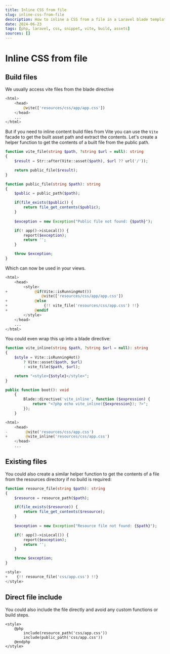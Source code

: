 ```yaml
---
title: Inline CSS from file
slug: inline-css-from-file
description: How to inline a CSS from a file in a Laravel blade template.
date: 2024-06-23
tags: [php, laravel, css, snippet, vite, build, assets]
sources: []
---
```


# Inline CSS from file

## Build files

We usually access vite files from the blade directive

```php file="resources/views/layouts/master.php"
<html>
    <head>
        @vite(['resources/css/app/app.css'])
    </head>
    ...
</html>
```

But if you need to inline content build files from Vite you can use the `Vite` facade to get the built asset path and extract the contents. Let's create a helper function to get the contents of a built file from the public path.

```php file="app/helpers.php"
function vite_file(string $path, ?string $url = null): string
{
    $result = Str::after(Vite::asset($path), $url ?? url('/'));

    return public_file($result);
}

function public_file(string $path): string
{
    $public = public_path($path);

    if(file_exists($public)) {
        return file_get_contents($public);
    } 
    
    $exception = new Exception("Public file not found: {$path}");

    if(! app()->isLocal()) {
        report($exception);
        return '';
    }

    throw $exception;
}
```

Which can now be used in your views.

```php file="resources/views/layouts/master.php" comment="Note: we only do this in production as the build file will not be present in development mode."
<html>
    <head>
        <style>
+            @if(Vite::isRunningHot())
                @vite(['resources/css/app/app.css'])
+            @else
+                {!! vite_file('resources/css/app.css') !!}
+            @endif
        </style>
    </head>
    ...
</html>
```

You could even wrap this up into a blade directive:
```php
function vite_inline(string $path, ?string $url = null): string
{
    $style = Vite::isRunningHot()
        ? Vite::asset($path, $url)
        : vite_file($path, $url);

    return "<style>{$style}</style>";
}
```

```php file="app/providers/AppServiceProvider.php"
public function boot(): void
    {
        Blade::directive('vite_inline', function ($expression) {
            return "<?php echo vite_inline({$expression}); ?>";
        });
    }
```

```php file="resources/views/layouts/master.php"
<html>
    <head>
-        @vite('resources/css/app.css')
+        @vite_inline('resources/css/app.css')
    </head>
    ...
```

## Existing files

You could also create a similar helper function to get the contents of a file from the resources directory if no build is required:

```php file="app/helpers.php" comment="Note: We report exceptions and then continue in live systemss"
function resource_file(string $path): string
{
    $resource = resource_path($path);

    if(file_exists($resource)) {
        return file_get_contents($resource);
    } 
    
    $exception = new Exception("Resource file not found: {$path}");

    if(! app()->isLocal()) {
        report($exception);
        return '';
    }

    throw $exception;
}
```

```php file="resources/views/layouts/app.blade.php"
<style>
+    {!! resource_file('css/app.css') !!}
</style>
```

## Direct file include

You could also include the file directly and avoid any custom functions or build steps.

```blade
<style>
    @php
        include(resource_path('css/app.css'))
        include(public_path('css/app.css'))
    @endphp
</style>
```